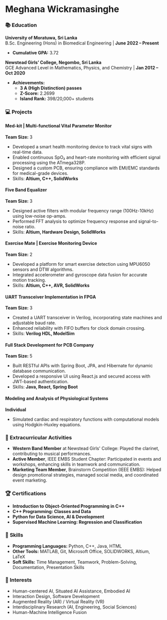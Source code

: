 # Meghana Wickramasinghe

### 📚 **Education**
**University of Moratuwa, Sri Lanka**  
B.Sc. Engineering (Hons) in Biomedical Engineering | **June 2022 – Present**  
- **Cumulative GPA:** 3.72  

**Newstead Girls’ College, Negombo, Sri Lanka**  
GCE Advanced Level in Mathematics, Physics, and Chemistry | **Jan 2012 – Oct 2020**  
- **Achievements:**  
  - **3 A (High Distinction) passes**
  - **Z-Score:** 2.2699
  - **Island Rank:** 398/20,000+ students  

### 💻 **Projects**

#### **Med-kit | Multi-functional Vital Parameter Monitor**  
**Team Size:** 3  
- Developed a smart health monitoring device to track vital signs with real-time data.
- Enabled continuous SpO₂ and heart-rate monitoring with efficient signal processing using the ATmega328P.
- Designed a custom PCB, ensuring compliance with EMI/EMC standards for medical-grade devices.
- Skills: **Altium, C++, SolidWorks**

#### **Five Band Equalizer**  
**Team Size:** 3  
- Designed active filters with modular frequency range (100Hz-10kHz) using low-noise op-amps.
- Performed FFT analysis to optimize frequency response and signal-to-noise ratio.
- Skills: **Altium, Hardware Design, SolidWorks**

#### **Exercise Mate | Exercise Monitoring Device**  
**Team Size:** 2  
- Developed a platform for smart exercise detection using MPU6050 sensors and DTW algorithms.
- Integrated accelerometer and gyroscope data fusion for accurate motion tracking.
- Skills: **Altium, C++, AVR, SolidWorks**

#### **UART Transceiver Implementation in FPGA**  
**Team Size:** 3  
- Created a UART transceiver in Verilog, incorporating state machines and adjustable baud rate.
- Enhanced reliability with FIFO buffers for clock domain crossing.
- Skills: **Verilog HDL, ModelSim**

#### **Full Stack Development for PCB Company**  
**Team Size:** 5  
- Built RESTful APIs with Spring Boot, JPA, and Hibernate for dynamic database communication.
- Developed a responsive UI using React.js and secured access with JWT-based authentication.
- Skills: **Java, React, Spring Boot**

#### **Modeling and Analysis of Physiological Systems**  
**Individual**  
- Simulated cardiac and respiratory functions with computational models using Hodgkin-Huxley equations.
  
### 🎵 **Extracurricular Activities**

- **Western Band Member** at Newstead Girls' College: Played the clarinet, contributing to musical performances.
- **Active Member**, IEEE EMBS Student Chapter: Participated in events and workshops, enhancing skills in teamwork and communication.
- **Marketing Team Member**, Brainstorm Competition (IEEE EMBS): Helped design promotional strategies, managed social media, and coordinated event marketing.

### 🏆 **Certifications**
- **Introduction to Object-Oriented Programming in C++**
- **C++ Programming: Classes and Data**
- **Python for Data Science, AI & Development**
- **Supervised Machine Learning: Regression and Classification**

### 🔧 **Skills**

- **Programming Languages:** Python, C++, Java, HTML
- **Other Tools:** MATLAB, Git, Microsoft Office, SOLIDWORKS, Altium, LaTeX
- **Soft Skills:** Time Management, Teamwork, Problem-Solving, Documentation, Presentation Skills

### 🌱 **Interests**
- Human-centered AI, Situated AI Assistance, Embodied AI
- Interaction Design, Software Development
- Augmented Reality (AR) / Virtual Reality (VR)
- Interdisciplinary Research (AI, Engineering, Social Sciences)
- Human-Machine Intelligence Fusion

